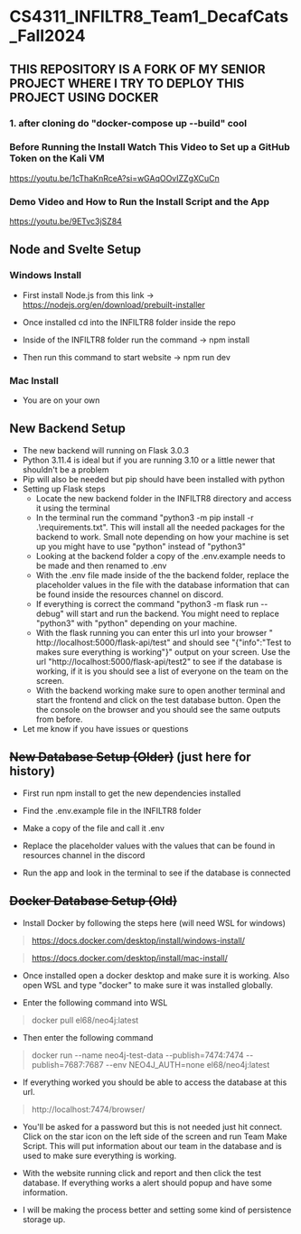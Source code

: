 
# CS4311_INFILTR8_Team1_DecafCats_Fall2024


## THIS REPOSITORY IS A FORK OF MY SENIOR PROJECT WHERE I TRY TO DEPLOY THIS PROJECT USING DOCKER

### 1. after cloning do "docker-compose up --build" cool


### Before Running the Install Watch This Video to Set up a GitHub Token on the Kali VM

https://youtu.be/1cThaKnRceA?si=wGAqOOvIZZgXCuCn

### Demo Video and How to Run the Install Script and the App

https://youtu.be/9ETvc3jSZ84

## Node and Svelte Setup

### Windows Install

- First install Node.js from this link -> https://nodejs.org/en/download/prebuilt-installer

- Once installed cd into the INFILTR8 folder inside the repo

- Inside of the INFILTR8 folder run the command -> npm install

- Then run this command to start website -> npm run dev

  

### Mac Install

- You are on your own

## New Backend Setup
 - The new backend will running on Flask 3.0.3
 - Python 3.11.4 is ideal but if you are running 3.10 or a little newer that shouldn't be a problem
 - Pip will also be needed but pip should have been installed with python
 - Setting up Flask steps
	 - Locate the new backend folder in the INFILTR8 directory and access it using the terminal
	 - In the terminal run the command "python3 -m pip install -r .\requirements.txt". This will install all the needed packages for the backend to work. Small note depending on how your machine is set up you might have to use "python" instead of "python3"
	 - Looking at the backend folder a copy of the .env.example needs to be made and then renamed to .env
	 - With the .env file made inside of the the backend folder, replace the placeholder values in the file with the database information that can be found inside the resources channel on discord.
	 - If everything is correct the command "python3 -m flask run --debug" will start and run the backend. You might need to replace "python3" with "python" depending on your machine.
	 - With the flask running you can enter this url into your browser " http://localhost:5000/flask-api/test" and should see "{"info":"Test to makes sure everything is working"}" output on your screen. Use the url "http://localhost:5000/flask-api/test2" to see if the database is working, if it is you should see a list of everyone on the team on the screen.
	 - With the backend working make sure to open another terminal and start the frontend and click on the test database button. Open the the console on the browser and you should see the same outputs from before.
 - Let me know if you have issues or questions

## ~~New Database Setup (Older)~~ (just here for history)

- First run npm install to get the new dependencies installed

- Find the .env.example file in the INFILTR8 folder

- Make a copy of the file and call it .env

- Replace the placeholder values with the values that can be found in resources channel in the discord

- Run the app and look in the terminal to see if the database is connected

  

## ~~Docker Database Setup (Old)~~

- Install Docker by following the steps here (will need WSL for windows)

> https://docs.docker.com/desktop/install/windows-install/

> https://docs.docker.com/desktop/install/mac-install/

- Once installed open a docker desktop and make sure it is working. Also open WSL and type "docker" to make sure it was installed globally.

- Enter the following command into WSL

> docker pull el68/neo4j:latest

- Then enter the following command

> docker run --name neo4j-test-data --publish=7474:7474 --publish=7687:7687 --env NEO4J_AUTH=none el68/neo4j:latest

- If everything worked you should be able to access the database at this url.

> http://localhost:7474/browser/

- You'll be asked for a password but this is not needed just hit connect. Click on the star icon on the left side of the screen and run Team Make Script. This will put information about our team in the database and is used to make sure everything is working.

- With the website running click and report and then click the test database. If everything works a alert should popup and have some information.

- I will be making the process better and setting some kind of persistence storage up.